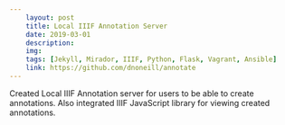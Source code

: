 ```yaml
---
	layout: post
	title: Local IIIF Annotation Server
	date: 2019-03-01
	description: 
	img: 
	tags: [Jekyll, Mirador, IIIF, Python, Flask, Vagrant, Ansible]
	link: https://github.com/dnoneill/annotate
---
```

Created Local IIIF Annotation server for users to be able to create annotations. Also integrated IIIF JavaScript library for viewing created annotations.
